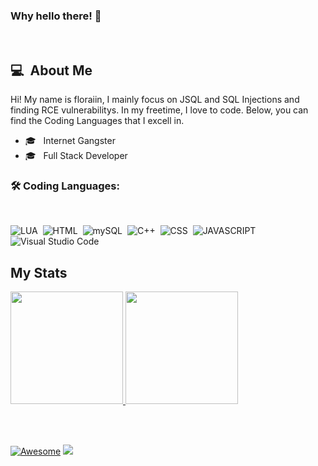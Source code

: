 ### Why hello there! 👋
<br />

## 💻 &nbsp;About Me 
Hi! My name is floraiin, I mainly focus on JSQL and SQL Injections and finding RCE vulnerabilitys. In my freetime, I love to code. Below, you can find the Coding Languages that I excell in. 


- 🎓 &nbsp; Internet Gangster
- 🎓 &nbsp; Full Stack Developer


### 🛠 Coding Languages: 

<br />

![LUA](https://img.shields.io/badge/-LUA-05122A?style=flat&logo=lua)&nbsp;
![HTML](https://img.shields.io/badge/-HTML-05122A?style=flat&logo=html)&nbsp;
![mySQL](https://img.shields.io/badge/-MYSQL-05122A?style=flat&logo=mysql)&nbsp;
![C++](https://img.shields.io/badge/-C++-05122A?style=flat&logo=C%2B%2B&logoColor=00599C)&nbsp;
![CSS](https://img.shields.io/badge/-CSS-05122A?style=flat&logo=C%2B%2B&logoColor=00599C)&nbsp;
![JAVASCRIPT](https://img.shields.io/badge/-Javascript-05122A?style=flat&logo=C%2B%2B&logo=javascript)&nbsp;
![Visual Studio Code](https://img.shields.io/badge/-Visual%20Studio%20Code-05122A?style=flat&logo=visual-studio-code&logoColor=007ACC)&nbsp;


## My Stats
<p>
<a href="https://yyyyyyy.info/">
  <img height="180em" src="https://github-readme-stats.vercel.app/api?username=floraiin&show_icons=true&theme=radical" />
  <img height="180em" src="https://github-readme-stats-eight-theta.vercel.app/api/top-langs/?username=floraiin&theme=radical&layout=compact&exclude_lang=java+r" />
</a>
</p>

<br />
<br />

[![Awesome](https://awesome.re/badge.svg)](https://awesome.re) ![](https://komarev.com/ghpvc/?username=CruelSec&color=red)
